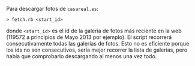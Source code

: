 Para descargar fotos de `casareal.es`:

    > fetch.rb <start_id>

donde `<start_id>` es el id de la galeria de fotos más reciente en la web (119572 a principios de Mayo 2013 por ejemplo). El script recorrerá consecutivamente todas las galerías de fotos. Esto no es eficiente porque los ids no son consecutivos, sería mejor recorrer la lista de galerías, pero había que comprobarlo descargando al menos una vez todo.